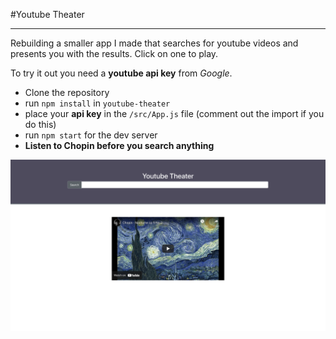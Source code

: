 #Youtube Theater

---

Rebuilding a smaller app I made that searches for youtube videos and presents you with the results. Click on one to play.

To try it out you need a **youtube api key** from _Google_.

- Clone the repository
- run `npm install` in `youtube-theater`
- place your **api key** in the `/src/App.js` file (comment out the import if you do this)
- run `npm start` for the dev server
- **Listen to Chopin before you search anything**

![preview](./preview.png)
